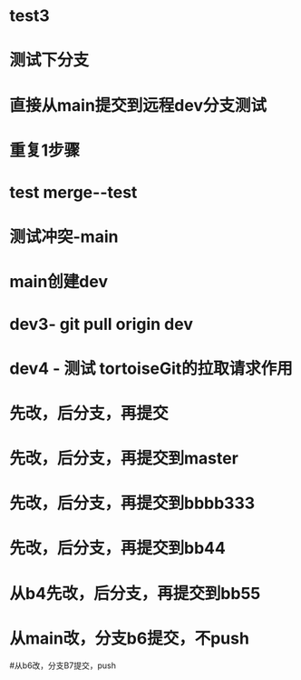 # test3
# 测试下分支
# 直接从main提交到远程dev分支测试
# 重复1步骤
# test merge--test
# 测试冲突-main
# main创建dev
# dev3- git pull origin dev
# dev4 - 测试 tortoiseGit的拉取请求作用
# 先改，后分支，再提交
# 先改，后分支，再提交到master
# 先改，后分支，再提交到bbbb333
# 先改，后分支，再提交到bb44
# 从b4先改，后分支，再提交到bb55
# 从main改，分支b6提交，不push
#从b6改，分支B7提交，push
